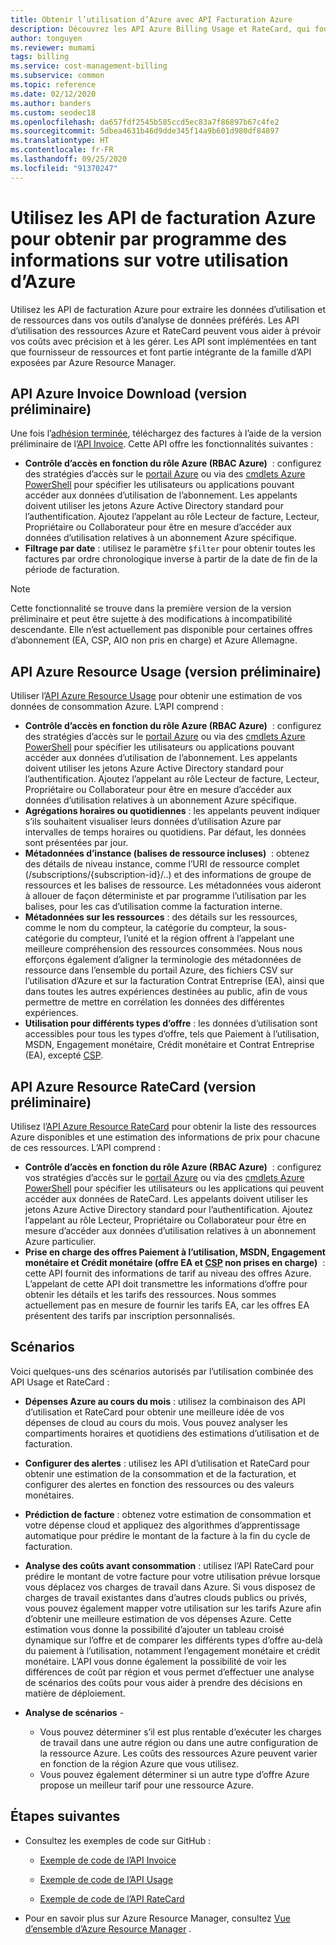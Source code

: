 ```yaml
---
title: Obtenir l’utilisation d’Azure avec API Facturation Azure
description: Découvrez les API Azure Billing Usage et RateCard, qui fournissent des vues d’ensemble des tendances et de la consommation des ressources Azure.
author: tonguyen
ms.reviewer: mumami
tags: billing
ms.service: cost-management-billing
ms.subservice: common
ms.topic: reference
ms.date: 02/12/2020
ms.author: banders
ms.custom: seodec18
ms.openlocfilehash: da657fdf2545b585ccd5ec83a7f86897b67c4fe2
ms.sourcegitcommit: 5dbea4631b46d9dde345f14a9b601d980df84897
ms.translationtype: HT
ms.contentlocale: fr-FR
ms.lasthandoff: 09/25/2020
ms.locfileid: "91370247"
---
```

# <a name="use-azure-billing-apis-to-programmatically-get-insight-into-your-azure-usage"></a>Utilisez les API de facturation Azure pour obtenir par programme des informations sur votre utilisation d’Azure
Utilisez les API de facturation Azure pour extraire les données d’utilisation et de ressources dans vos outils d’analyse de données préférés. Les API d’utilisation des ressources Azure et RateCard peuvent vous aider à prévoir vos coûts avec précision et à les gérer. Les API sont implémentées en tant que fournisseur de ressources et font partie intégrante de la famille d’API exposées par Azure Resource Manager.  

## <a name="azure-invoice-download-api-preview"></a>API Azure Invoice Download (version préliminaire)
Une fois l’[adhésion terminée](manage-billing-access.md#opt-in), téléchargez des factures à l’aide de la version préliminaire de l’[API Invoice](/rest/api/billing). Cette API offre les fonctionnalités suivantes :

* **Contrôle d’accès en fonction du rôle Azure (RBAC Azure)**  : configurez des stratégies d’accès sur le [portail Azure](https://portal.azure.com) ou via des [cmdlets Azure PowerShell](/powershell/azure/) pour spécifier les utilisateurs ou applications pouvant accéder aux données d’utilisation de l’abonnement. Les appelants doivent utiliser les jetons Azure Active Directory standard pour l’authentification. Ajoutez l’appelant au rôle Lecteur de facture, Lecteur, Propriétaire ou Collaborateur pour être en mesure d’accéder aux données d’utilisation relatives à un abonnement Azure spécifique.
* **Filtrage par date** : utilisez le paramètre `$filter` pour obtenir toutes les factures par ordre chronologique inverse à partir de la date de fin de la période de facturation.

> [!NOTE]
> Cette fonctionnalité se trouve dans la première version de la version préliminaire et peut être sujette à des modifications à incompatibilité descendante. Elle n’est actuellement pas disponible pour certaines offres d’abonnement (EA, CSP, AIO non pris en charge) et Azure Allemagne.

## <a name="azure-resource-usage-api-preview"></a>API Azure Resource Usage (version préliminaire)
Utiliser l’[API Azure Resource Usage](/previous-versions/azure/reference/mt219003(v=azure.100)) pour obtenir une estimation de vos données de consommation Azure. L’API comprend :

* **Contrôle d’accès en fonction du rôle Azure (RBAC Azure)**  : configurez des stratégies d’accès sur le [portail Azure](https://portal.azure.com) ou via des [cmdlets Azure PowerShell](/powershell/azure/) pour spécifier les utilisateurs ou applications pouvant accéder aux données d’utilisation de l’abonnement. Les appelants doivent utiliser les jetons Azure Active Directory standard pour l’authentification. Ajoutez l’appelant au rôle Lecteur de facture, Lecteur, Propriétaire ou Collaborateur pour être en mesure d’accéder aux données d’utilisation relatives à un abonnement Azure spécifique.
* **Agrégations horaires ou quotidiennes** : les appelants peuvent indiquer s’ils souhaitent visualiser leurs données d’utilisation Azure par intervalles de temps horaires ou quotidiens. Par défaut, les données sont présentées par jour.
* **Métadonnées d’instance (balises de ressource incluses)**  : obtenez des détails de niveau instance, comme l’URI de ressource complet (/subscriptions/{subscription-id}/..) et des informations de groupe de ressources et les balises de ressource. Les métadonnées vous aideront à allouer de façon déterministe et par programme l’utilisation par les balises, pour les cas d’utilisation comme la facturation interne.
* **Métadonnées sur les ressources** : des détails sur les ressources, comme le nom du compteur, la catégorie du compteur, la sous-catégorie du compteur, l’unité et la région offrent à l’appelant une meilleure compréhension des ressources consommées. Nous nous efforçons également d’aligner la terminologie des métadonnées de ressource dans l’ensemble du portail Azure, des fichiers CSV sur l’utilisation d’Azure et sur la facturation Contrat Entreprise (EA), ainsi que dans toutes les autres expériences destinées au public, afin de vous permettre de mettre en corrélation les données des différentes expériences.
* **Utilisation pour différents types d’offre** : les données d’utilisation sont accessibles pour tous les types d’offre, tels que Paiement à l’utilisation, MSDN, Engagement monétaire, Crédit monétaire et Contrat Entreprise (EA), excepté [CSP](https://docs.microsoft.com/partner-center).

## <a name="azure-resource-ratecard-api-preview"></a>API Azure Resource RateCard (version préliminaire)
Utilisez l’[API Azure Resource RateCard](/previous-versions/azure/reference/mt219005(v=azure.100)) pour obtenir la liste des ressources Azure disponibles et une estimation des informations de prix pour chacune de ces ressources. L’API comprend :

* **Contrôle d’accès en fonction du rôle Azure (RBAC Azure)**  : configurez vos stratégies d’accès sur le [portail Azure](https://portal.azure.com) ou via des [cmdlets Azure PowerShell](/powershell/azure/) pour spécifier les utilisateurs ou les applications qui peuvent accéder aux données de RateCard. Les appelants doivent utiliser les jetons Azure Active Directory standard pour l’authentification. Ajoutez l’appelant au rôle Lecteur, Propriétaire ou Collaborateur pour être en mesure d’accéder aux données d’utilisation relatives à un abonnement Azure particulier.
* **Prise en charge des offres Paiement à l’utilisation, MSDN, Engagement monétaire et Crédit monétaire (offre EA et [CSP](https://docs.microsoft.com/partner-center) non prises en charge)**  : cette API fournit des informations de tarif au niveau des offres Azure.  L’appelant de cette API doit transmettre les informations d’offre pour obtenir les détails et les tarifs des ressources. Nous sommes actuellement pas en mesure de fournir les tarifs EA, car les offres EA présentent des tarifs par inscription personnalisés.

## <a name="scenarios"></a>Scénarios
Voici quelques-uns des scénarios autorisés par l’utilisation combinée des API Usage et RateCard :

* **Dépenses Azure au cours du mois** : utilisez la combinaison des API d’utilisation et RateCard pour obtenir une meilleure idée de vos dépenses de cloud au cours du mois. Vous pouvez analyser les compartiments horaires et quotidiens des estimations d’utilisation et de facturation.
* **Configurer des alertes** : utilisez les API d’utilisation et RateCard pour obtenir une estimation de la consommation et de la facturation, et configurer des alertes en fonction des ressources ou des valeurs monétaires.
* **Prédiction de facture** : obtenez votre estimation de consommation et votre dépense cloud et appliquez des algorithmes d’apprentissage automatique pour prédire le montant de la facture à la fin du cycle de facturation.
* **Analyse des coûts avant consommation** : utilisez l’API RateCard pour prédire le montant de votre facture pour votre utilisation prévue lorsque vous déplacez vos charges de travail dans Azure. Si vous disposez de charges de travail existantes dans d’autres clouds publics ou privés, vous pouvez également mapper votre utilisation sur les tarifs Azure afin d’obtenir une meilleure estimation de vos dépenses Azure. Cette estimation vous donne la possibilité d’ajouter un tableau croisé dynamique sur l’offre et de comparer les différents types d’offre au-delà du paiement à l’utilisation, notamment l’engagement monétaire et crédit monétaire. L’API vous donne également la possibilité de voir les différences de coût par région et vous permet d’effectuer une analyse de scénarios des coûts pour vous aider à prendre des décisions en matière de déploiement.
* **Analyse de scénarios** -

  * Vous pouvez déterminer s’il est plus rentable d’exécuter les charges de travail dans une autre région ou dans une autre configuration de la ressource Azure. Les coûts des ressources Azure peuvent varier en fonction de la région Azure que vous utilisez.
  * Vous pouvez également déterminer si un autre type d’offre Azure propose un meilleur tarif pour une ressource Azure.


## <a name="next-steps"></a>Étapes suivantes
* Consultez les exemples de code sur GitHub :
  * [Exemple de code de l’API Invoice](https://go.microsoft.com/fwlink/?linkid=845124)

  * [Exemple de code de l’API Usage](https://github.com/Azure-Samples/billing-dotnet-usage-api)

  * [Exemple de code de l’API RateCard](https://github.com/Azure-Samples/billing-dotnet-ratecard-api)

* Pour en savoir plus sur Azure Resource Manager, consultez [Vue d’ensemble d’Azure Resource Manager](../../azure-resource-manager/management/overview.md) .
